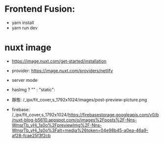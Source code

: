 # Frontend Fusion:
- yarn install
- yarn run dev

# nuxt image
- https://image.nuxt.com/get-started/installation
- provider: https://image.nuxt.com/providers/netlify

- server mode
- hasImg ? "" : "static": 
- 靜態: /_ipx/fit_cover,s_1792x1024/images/post-preview-picture.png
- firebase: /_ipx/fit_cover,s_1792x1024/https://firebasestorage.googleapis.com/v0/b/nuxt-blog-b5610.appspot.com/o/images%2Fposts%2F-Nns-WmsrTb_yHi_1s0o%2FpreviewImg%2F-Nns-WmsrTb_yHi_1s0o%3Falt=media%26token=04e98b45-a0ea-46a9-af28-fcae25f3f2cb
